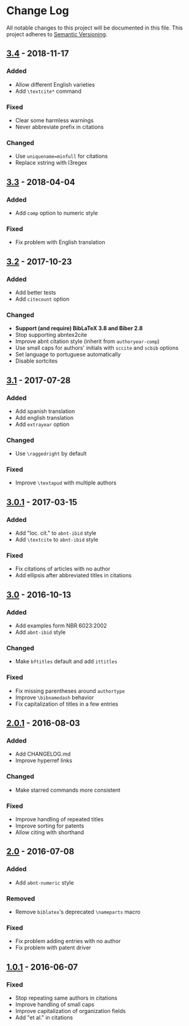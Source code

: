 # Change Log
All notable changes to this project will be documented in this file.
This project adheres to [Semantic Versioning](http://semver.org/).


## [3.4] - 2018-11-17

### Added
- Allow different English varieties
- Add `\textcite*` command

### Fixed
- Clear some harmless warnings
- Never abbreviate prefix in citations

### Changed
- Use `uniquename=minfull` for citations
- Replace xstring with l3regex


## [3.3] - 2018-04-04

### Added
- Add `comp` option to numeric style

### Fixed
- Fix problem with English translation


## [3.2] - 2017-10-23

### Added
- Add better tests
- Add `citecount` option

### Changed
- **Support (and require) BibLaTeX 3.8 and Biber 2.8**
- Stop supporting abntex2cite
- Improve abnt citation style (inherit from `authoryear-comp`)
- Use small caps for authors' initials with `sccite` and `scbib` options
- Set language to portuguese automatically
- Disable sortcites


## [3.1] - 2017-07-28

### Added
- Add spanish translation
- Add english translation
- Add `extrayear` option

### Changed
- Use `\raggedright` by default

### Fixed
- Improve `\textapud` with multiple authors


## [3.0.1] - 2017-03-15

### Added
- Add "loc. cit." to `abnt-ibid` style
- Add `\textcite` to `abnt-ibid` style

### Fixed
- Fix citations of articles with no author
- Add ellipsis after abbreviated titles in citations


## [3.0] - 2016-10-13

### Added
- Add examples form NBR 6023:2002
- Add `abnt-ibid` style

### Changed
- Make `bftitles` default and add `ittitles`

### Fixed
- Fix missing parentheses around `authortype`
- Improve `\bibnamedash` behavior
- Fix capitalization of titles in a few entries


## [2.0.1] - 2016-08-03

### Added
- Add CHANGELOG.md
- Improve hyperref links

### Changed
- Make starred commands more consistent

### Fixed
- Improve handling of repeated titles
- Improve sorting for patents
- Allow citing with shorthand


## [2.0] - 2016-07-08

### Added
- Add `abnt-numeric` style

### Removed
- Remove `biblatex`'s deprecated `\nameparts` macro

### Fixed
- Fix problem adding entries with no author
- Fix problem with patent driver


## [1.0.1] - 2016-06-07

### Fixed
- Stop repeating same authors in citations
- Improve handling of small caps
- Improve capitalization of organization fields
- Add "et al." in citations


[3.4]: https://github.com/abntex/biblatex-abnt/compare/v3.3...v3.4
[3.3]: https://github.com/abntex/biblatex-abnt/compare/v3.2...v3.3
[3.2]: https://github.com/abntex/biblatex-abnt/compare/v3.1...v3.2
[3.1]: https://github.com/abntex/biblatex-abnt/compare/v3.0...v3.1
[3.0.1]: https://github.com/abntex/biblatex-abnt/compare/v3.0...v3.0.1
[3.0]: https://github.com/abntex/biblatex-abnt/compare/v2.0.1...v3.0
[2.0.1]: https://github.com/abntex/biblatex-abnt/compare/v2.0...v2.0.1
[2.0]: https://github.com/abntex/biblatex-abnt/compare/v1.0.1...v2.0
[1.0.1]: https://github.com/abntex/biblatex-abnt/compare/v1.0...v1.0.1

